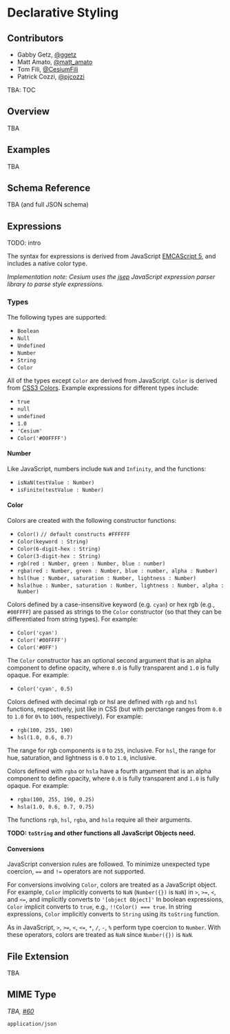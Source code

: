 # Declarative Styling

## Contributors

* Gabby Getz, [@ggetz](https://github.com/ggetz)
* Matt Amato, [@matt_amato](https://twitter.com/matt_amato)
* Tom Fili, [@CesiumFili](https://twitter.com/CesiumFili)
* Patrick Cozzi, [@pjcozzi](https://twitter.com/pjcozzi)

TBA: TOC

## Overview

TBA

## Examples

TBA

## Schema Reference

TBA (and full JSON schema)

## Expressions

TODO: intro

The syntax for expressions is derived from JavaScript [EMCAScript 5](http://www.ecma-international.org/publications/files/ECMA-ST/Ecma-262.pdf), and includes a native color type.

_Implementation note: Cesium uses the [jsep](http://jsep.from.so/) JavaScript expression parser library to parse style expressions._

### Types

The following types are supported:
* `Boolean`
* `Null`
* `Undefined`
* `Number`
* `String`
* `Color`

All of the types except `Color` are derived from JavaScript.  `Color` is derived from [CSS3 Colors](https://www.w3.org/TR/css3-color/).  Example expressions for different types include:
* `true`
* `null`
* `undefined`
* `1.0`
* `'Cesium'`
* `Color('#00FFFF')`

#### Number

Like JavaScript, numbers include `NaN` and `Infinity`, and the functions:
* `isNaN(testValue : Number)`
* `isFinite(testValue : Number)`

#### Color

Colors are created with the following constructor functions:
* `Color()` `// default constructs #FFFFFF`
* `Color(keyword : String)`
* `Color(6-digit-hex : String)`
* `Color(3-digit-hex : String)`
* `rgb(red : Number, green : Number, blue : number)`
* `rgba(red : Number, green : Number, blue : number, alpha : Number)`
* `hsl(hue : Number, saturation : Number, lightness : Number)`
* `hsla(hue : Number, saturation : Number, lightness : Number, alpha : Number)`

Colors defined by a case-insensitive keyword (e.g. `cyan`) or hex rgb (e.g., `#00FFFF`) are passed as strings to the `Color` constructor (so that they can be differentiated from string types).  For example:
* `Color('cyan')`
* `Color('#00FFFF')`
* `Color('#0FF')`

The `Color` constructor has an optional second argument that is an alpha component to define opacity, where `0.0` is fully transparent and `1.0` is fully opaque.  For example:
* `Color('cyan', 0.5)`

Colors defined with decimal rgb or hsl are defined with `rgb` and `hsl` functions, respectively, just like in CSS (but with perctange ranges from `0.0` to `1.0` for `0%` to `100%`, respectively).  For example:
* `rgb(100, 255, 190)`
* `hsl(1.0, 0.6, 0.7)`

The range for rgb components is `0` to `255`, inclusive.  For `hsl`, the range for hue, saturation, and lightness is `0.0` to `1.0`, inclusive.

Colors defined with `rgba` or `hsla` have a fourth argument that is an alpha component to define opacity, where `0.0` is fully transparent and `1.0` is fully opaque.  For example:
* `rgba(100, 255, 190, 0.25)`
* `hsla(1.0, 0.6, 0.7, 0.75)`

The functions `rgb`, `hsl`, `rgba`, and `hsla` require all their arguments.

**TODO: `toString` and other functions all JavaScript Objects need.**

#### Conversions

JavaScript conversion rules are followed.  To minimize unexpected type coercion, `==` and `!=` operators are not supported.

For conversions involving `Color`, colors are treated as a JavaScript object.  For example, `Color` implicitly converts to `NaN` (`Number({})` is `NaN`) in `>`, `>=`, `<`, and `<=`, and implicitly converts to `'[object Object]'`  In boolean expressions, `Color` implicit converts to `true`, e.g., `!!Color() === true`.  In string expressions, `Color` implicitly converts to `String` using its `toString` function.

As in JavaScript, `>`, `>=`, `<`, `<=`, `*`, `/`, `-`, `%` perform type coercion to `Number`.  With these operators, colors are treated as `NaN` since `Number({})` is `NaN`.

## File Extension

TBA

## MIME Type

_TBA, [#60](https://github.com/AnalyticalGraphicsInc/3d-tiles/issues/60)_

`application/json`
